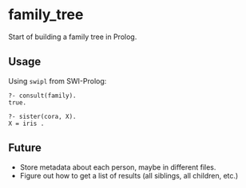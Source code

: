 family_tree
===========

Start of building a family tree in Prolog.

## Usage

Using `swipl` from SWI-Prolog:

    ?- consult(family).
    true.

    ?- sister(cora, X).
    X = iris .

## Future

* Store metadata about each person, maybe in different files.
* Figure out how to get a list of results (all siblings, all children, etc.)

